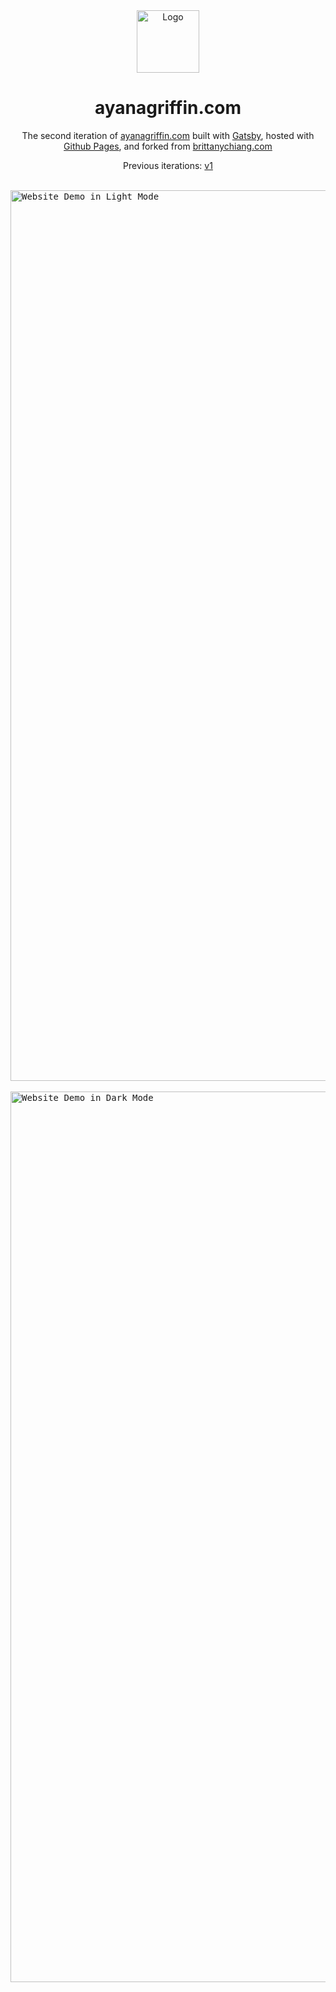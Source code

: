 <div align="center">
  <img alt="Logo" src="https://user-images.githubusercontent.com/69114559/113083804-b81b1480-9191-11eb-8bd1-7cec6b303e6d.png" width="100" />
</div>
<h1 align="center">
  ayanagriffin.com
</h1>
<p align="center">
  The second iteration of <a href="https://ayanagriffin.com" target="_blank">ayanagriffin.com</a> built with <a href="https://www.gatsbyjs.org/" target="_blank">Gatsby</a>, hosted with <a href="https://pages.github.com/" target="_blank">Github Pages</a>, and forked from <a href="https://brittanychiang.com" target="_blank">brittanychiang.com</a>
</p>
<p align="center">
  Previous iterations:
  <a href="https://github.com/ayanagriffin/portfolio-v1" target="_blank">v1</a>

</p>
<br/>

<kbd>
<img width="1425" alt="Website Demo in Light Mode" src="https://user-images.githubusercontent.com/69114559/179363173-0f46c3e6-1699-45d3-bdcf-8d93202475fc.png">
</kbd>
<br/>
<br/>
<kbd>
<img width="1425" alt="Website Demo in Dark Mode" src="https://user-images.githubusercontent.com/69114559/179363189-cce4274b-8948-475d-a014-62a6da58f2f7.png">
</kbd>

